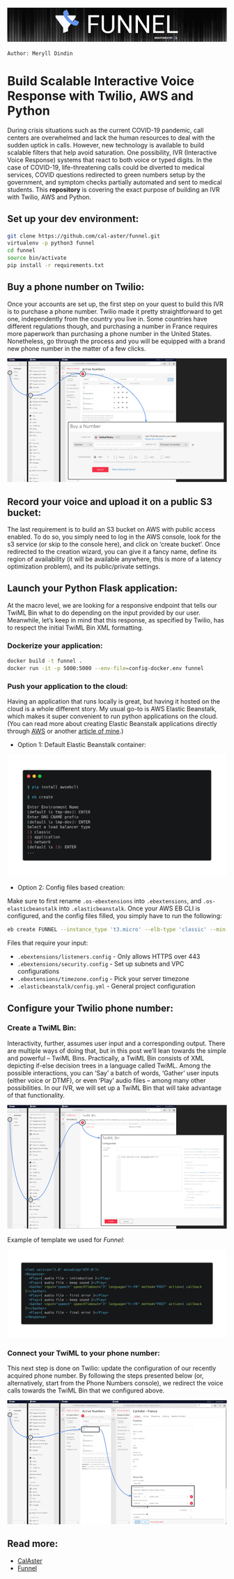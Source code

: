 ![IMAGE](./assets/banner.png)

`Author: Meryll Dindin`

# Build Scalable Interactive Voice Response with Twilio, AWS and Python

During crisis situations such as the current COVID-19 pandemic, call centers are overwhelmed and lack the human resources to deal with the sudden uptick in calls. However, new technology is available to build scalable filters that help avoid saturation. One possibility, IVR (Interactive Voice Response) systems that react to both voice or typed digits. In the case of COVID-19, life-threatening calls could be diverted to medical services, COVID questions redirected to green numbers setup by the government, and symptom checks partially automated and sent to medical students. This **repository** is covering the exact purpose of building an IVR with Twilio, AWS and Python.

## Set up your dev environment:

```bash
git clone https://github.com/cal-aster/funnel.git
virtualenv -p python3 funnel
cd funnel
source bin/activate
pip install -r requirements.txt
```

## Buy a phone number on Twilio:

Once your accounts are set up, the first step on your quest to build this IVR is to purchase a phone number. Twilio made it pretty straightforward to get one, independently from the country you live in. Some countries have different regulations though, and purchasing a number in France requires more paperwork than purchasing a phone number in the United States. Nonetheless, go through the process and you will be equipped with a brand new phone number in the matter of a few clicks.

![IMAGE](./assets/buy-number.png)

## Record your voice and upload it on a public S3 bucket:

The last requirement is to build an S3 bucket on AWS with public access enabled. To do so, you simply need to log in the AWS console, look for the s3 service (or skip to the console here), and click on ‘create bucket’. Once redirected to the creation wizard, you can give it a fancy name, define its region of availability (it will be available anywhere, this is more of a latency optimization problem), and its public/private settings. 

## Launch your Python Flask application:

At the macro level, we are looking for a responsive endpoint that tells our TwiML Bin what to do depending on the input provided by our user. Meanwhile, let’s keep in mind that this response, as specified by Twilio, has to respect the initial TwiML Bin XML formatting.

### Dockerize your application:

```bash
docker build -t funnel .
docker run -it -p 5000:5000 --env-file=config-docker.env funnel
```

### Push your application to the cloud:

Having an application that runs locally is great, but having it hosted on the cloud is a whole different story. My usual go-to is AWS Elastic Beanstalk, which makes it super convenient to run python applications on the cloud. (You can read more about creating Elastic Beanstalk applications directly through [AWS](https://docs.aws.amazon.com/elasticbeanstalk/latest/dg/eb3-create.html) or another [article of mine](https://towardsdatascience.com/from-dev-to-prod-all-you-need-to-know-to-get-your-flask-application-running-on-aws-ecedd4eec55?source=friends_link&sk=ac5c1051838100d43494e6b9eb8f85fe).) 

* Option 1: Default Elastic Beanstalk container:

![IMAGE](./assets/eb-create-default.png)

* Option 2: Config files based creation:

Make sure to first rename `.os-ebextensions` into `.ebextensions`, and `.os-elasticbeanstalk` into `.elasticbeanstalk`. Once your AWS EB CLI is configured, and the config files filled, you simply have to run the following:

```bash
eb create FUNNEL --instance_type 't3.micro' --elb-type 'classic' --min-instances '1' --max-instances '4' --region 'eu-west-3' --timeout '5' --envvars FLASK_TIMEZONE='Europe/Paris',FLASK_SECRET_KEY='xxx'
```

Files that require your input:
* `.ebextensions/listeners.config` - Only allows HTTPS over 443
* `.ebextensions/security.config` - Set up subnets and VPC configurations
* `.ebextensions/timezone.config` - Pick your server timezone
* `.elasticbeanstalk/config.yml` - General project configuration

## Configure your Twilio phone number:

### Create a TwiML Bin:

Interactivity, further, assumes user input and a corresponding output. There are multiple ways of doing that, but in this post we’ll lean towards the simple and powerful – TwiML Bins. Practically, a TwiML Bin consists of XML depicting if-else decision trees in a language called TwiML. Among the possible interactions, you can ‘Say’ a batch of words, ‘Gather’ user inputs (either voice or DTMF), or even ‘Play’ audio files – among many other possibilities. In our IVR, we will set up a TwiML Bin that will take advantage of that functionality.

![IMAGE](./assets/create-twiml.png)

Example of template we used for *Funnel*:

![IMAGE](./assets/twiml.png)

### Connect your TwiML to your phone number:

This next step is done on Twilio: update the configuration of our recently acquired phone number. By following the steps presented below (or, alternatively, start from the Phone Numbers console), we redirect the voice calls towards the TwiML Bin that we configured above.

![IMAGE](./assets/connect-twiml.png)

## Read more:

* [CalAster](https://project-aster.com)
* [Funnel](https://hackcovid19.bemyapp.com/#/projects/5e9157ab379d81001b81933e)